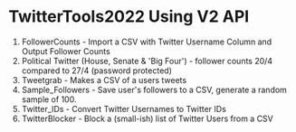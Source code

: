 # TwitterTools2022 Using V2 API

1. FollowerCounts - Import a CSV with Twitter Username Column and Output Follower Counts
2. Political Twitter (House, Senate & 'Big Four') - follower counts 20/4 compared to 27/4 (password protected)
3. Tweetgrab - Makes a CSV of a users tweets
4. Sample_Followers - Save user's followers to a CSV, generate a random sample of 100.
5. Twitter_IDs - Convert Twitter Usernames to Twitter IDs
6. TwitterBlocker - Block a (small-ish) list of Twitter Users from a CSV
